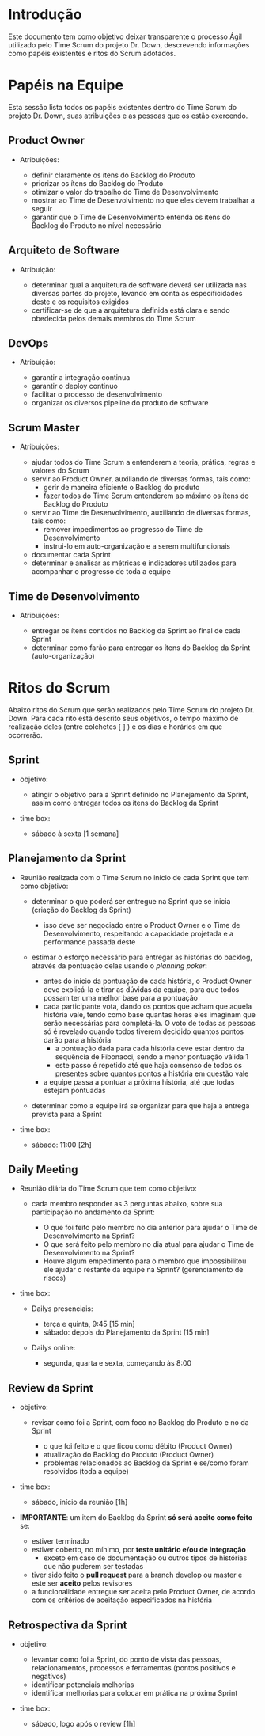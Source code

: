 # Introdução

Este documento tem como objetivo deixar transparente o processo Ágil utilizado pelo Time Scrum do projeto Dr. Down, descrevendo informações como papéis existentes e ritos do Scrum adotados.

# Papéis na Equipe

Esta sessão lista todos os papéis existentes dentro do Time Scrum do projeto Dr. Down, suas atribuições e as pessoas que os estão exercendo.

## Product Owner

- Atribuições:

  - definir claramente os ítens do Backlog do Produto
  - priorizar os ítens do Backlog do Produto
  - otimizar o valor do trabalho do Time de Desenvolvimento
  - mostrar ao Time de Desenvolvimento no que eles devem trabalhar a seguir
  - garantir que o Time de Desenvolvimento entenda os ítens do Backlog do Produto no nível necessário

## Arquiteto de Software

- Atribuição:

  - determinar qual a arquitetura de software deverá ser utilizada nas diversas partes do projeto, levando em conta as especificidades deste e os requisitos exigidos
  - certificar-se de que a arquitetura definida está clara e sendo obedecida pelos demais membros do Time Scrum

## DevOps

- Atribuição:

  - garantir a integração continua
  - garantir o deploy continuo
  - facilitar o processo de desenvolvimento
  - organizar os diversos pipeline do produto de software 

## Scrum Master

- Atribuições:

  - ajudar todos do Time Scrum a entenderem a teoria, prática, regras e valores do Scrum
  - servir ao Product Owner, auxiliando de diversas formas, tais como:
    - gerir de maneira eficiente o Backlog do produto
    - fazer todos do Time Scrum entenderem ao máximo os ítens do Backlog do Produto
  - servir ao Time de Desenvolvimento, auxiliando de diversas formas, tais como:
    - remover impedimentos ao progresso do Time de Desenvolvimento
    - instrui-lo em auto-organização e a serem multifuncionais
  - documentar cada Sprint
  - determinar e analisar as métricas e indicadores utilizados para acompanhar o progresso de toda a equipe

## Time de Desenvolvimento

- Atribuições:

  - entregar os ítens contidos no Backlog da Sprint ao final de cada Sprint
  - determinar como farão para entregar os ítens do Backlog da Sprint (auto-organização)

# Ritos do Scrum

Abaixo ritos do Scrum que serão realizados pelo Time Scrum do projeto Dr. Down. Para cada rito está descrito seus objetivos, o tempo máximo de realização deles (entre colchetes [ ] ) e os dias e horários em que ocorrerão.

## Sprint

- objetivo:

  - atingir o objetivo para a Sprint definido no Planejamento da Sprint, assim como entregar todos os ítens do Backlog da Sprint

- time box:
  - sábado à sexta [1 semana]

## Planejamento da Sprint

- Reunião realizada com o Time Scrum no início de cada Sprint que tem como objetivo:

  - determinar o que poderá ser entregue na Sprint que se inicia (criação do Backlog da Sprint)

    - isso deve ser negociado entre o Product Owner e o Time de Desenvolvimento, respeitando a capacidade projetada e a performance passada deste

  - estimar o esforço necessário para entregar as histórias do backlog, através da pontuação delas usando o _planning poker_:
    - antes do início da pontuação de cada história, o Product Owner deve explicá-la e tirar as dúvidas da equipe, para que todos possam ter uma melhor base para a pontuação
    - cada participante vota, dando os pontos que acham que aquela história vale, tendo como base quantas horas eles imaginam que serão necessárias para completá-la. O voto de todas as pessoas só é revelado quando todos tiverem decidido quantos pontos darão para a história
      - a pontuação dada para cada história deve estar dentro da sequência de Fibonacci, sendo a menor pontuação válida 1
      - este passo é repetido até que haja consenso de todos os presentes sobre quantos pontos a história em questão vale
    - a equipe passa a pontuar a próxima história, até que todas estejam pontuadas

  - determinar como a equipe irá se organizar para que haja a entrega prevista para a Sprint

- time box:
  - sábado: 11:00 [2h]

## Daily Meeting

- Reunião diária do Time Scrum que tem como objetivo:

  - cada membro responder as 3 perguntas abaixo, sobre sua participação no andamento da Sprint:

    - O que foi feito pelo membro no dia anterior para ajudar o Time de Desenvolvimento na Sprint?
    - O que será feito pelo membro no dia atual para ajudar o Time de Desenvolvimento na Sprint?
    - Houve algum empedimento para o membro que impossibilitou ele ajudar o restante da equipe na Sprint? (gerenciamento de riscos)

- time box:

  - Dailys presenciais:

    - terça e quinta, 9:45 [15 min]
    - sábado: depois do Planejamento da Sprint [15 min]

  - Dailys online:

    - segunda, quarta e sexta, começando às 8:00

## Review da Sprint

- objetivo:

  - revisar como foi a Sprint, com foco no Backlog do Produto e no da Sprint

    - o que foi feito e o que ficou como débito (Product Owner)
    - atualização do Backlog do Produto (Product Owner)
    - problemas relacionados ao Backlog da Sprint e se/como foram resolvidos (toda a equipe)

- time box:

  - sábado, início da reunião [1h]

- **IMPORTANTE**: um item do Backlog da Sprint **só será aceito como feito** se:

  - estiver terminado
  - estiver coberto, no mínimo, por **teste unitário e/ou de integração**
    - exceto em caso de documentação ou outros tipos de histórias que não puderem ser testadas
  - tiver sido feito o **pull request** para a branch develop ou master e este ser **aceito** pelos revisores
  - a funcionalidade entregue ser aceita pelo Product Owner, de acordo com os critérios de aceitação especificados na história

## Retrospectiva da Sprint

- objetivo:

  - levantar como foi a Sprint, do ponto de vista das pessoas, relacionamentos, processos e ferramentas (pontos positivos e negativos)
  - identificar potenciais melhorias
  - identificar melhorias para colocar em prática na próxima Sprint

- time box:

  - sábado, logo após o review [1h]
